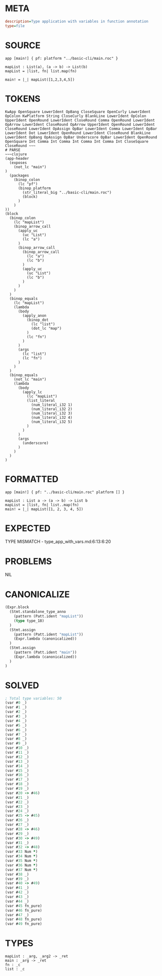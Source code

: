 # META
~~~ini
description=Type application with variables in function annotation
type=file
~~~
# SOURCE
~~~roc
app [main!] { pf: platform "../basic-cli/main.roc" }

mapList : List(a), (a -> b) -> List(b)
mapList = |list, fn| list.map(fn)

main! = |_| mapList([1,2,3,4,5])
~~~
# TOKENS
~~~text
KwApp OpenSquare LowerIdent OpBang CloseSquare OpenCurly LowerIdent OpColon KwPlatform String CloseCurly BlankLine LowerIdent OpColon UpperIdent OpenRound LowerIdent CloseRound Comma OpenRound LowerIdent OpArrow LowerIdent CloseRound OpArrow UpperIdent OpenRound LowerIdent CloseRound LowerIdent OpAssign OpBar LowerIdent Comma LowerIdent OpBar LowerIdent Dot LowerIdent OpenRound LowerIdent CloseRound BlankLine LowerIdent OpBang OpAssign OpBar Underscore OpBar LowerIdent OpenRound OpenSquare Int Comma Int Comma Int Comma Int Comma Int CloseSquare CloseRound ~~~
# PARSE
~~~clojure
(app-header
  (exposes
    (not_lc "main")
)
  (packages
    (binop_colon
      (lc "pf")
      (binop_platform
        (str_literal_big "../basic-cli/main.roc")
        (block)
      )
    )
))
(block
  (binop_colon
    (lc "mapList")
    (binop_arrow_call
      (apply_uc
        (uc "List")
        (lc "a")
      )
      (binop_arrow_call
        (binop_arrow_call
          (lc "a")
          (lc "b")
        )
        (apply_uc
          (uc "List")
          (lc "b")
        )
      )
    )
  )
  (binop_equals
    (lc "mapList")
    (lambda
      (body
        (apply_anon
          (binop_dot
            (lc "list")
            (dot_lc "map")
          )
          (lc "fn")
        )
      )
      (args
        (lc "list")
        (lc "fn")
      )
    )
  )
  (binop_equals
    (not_lc "main")
    (lambda
      (body
        (apply_lc
          (lc "mapList")
          (list_literal
            (num_literal_i32 1)
            (num_literal_i32 2)
            (num_literal_i32 3)
            (num_literal_i32 4)
            (num_literal_i32 5)
          )
        )
      )
      (args
        (underscore)
      )
    )
  )
)
~~~
# FORMATTED
~~~roc
app [main!] { pf: "../basic-cli/main.roc" platform [] }

mapList : List a -> (a -> b) -> List b
mapList = |list, fn| list..map(fn)
main! = |_| mapList([1, 2, 3, 4, 5])
~~~
# EXPECTED
TYPE MISMATCH - type_app_with_vars.md:6:13:6:20
# PROBLEMS
NIL
# CANONICALIZE
~~~clojure
(Expr.block
  (Stmt.standalone_type_anno
    (pattern (Patt.ident "mapList"))
    (type type_18)
  )
  (Stmt.assign
    (pattern (Patt.ident "mapList"))
    (Expr.lambda (canonicalized))
  )
  (Stmt.assign
    (pattern (Patt.ident "main"))
    (Expr.lambda (canonicalized))
  )
)
~~~
# SOLVED
~~~clojure
; Total type variables: 50
(var #0 _)
(var #1 _)
(var #2 _)
(var #3 _)
(var #4 _)
(var #5 _)
(var #6 _)
(var #7 _)
(var #8 _)
(var #9 _)
(var #10 _)
(var #11 _)
(var #12 _)
(var #13 _)
(var #14 _)
(var #15 _)
(var #16 _)
(var #17 _)
(var #18 _)
(var #19 _)
(var #20 -> #46)
(var #21 _)
(var #22 _)
(var #23 _)
(var #24 _)
(var #25 -> #45)
(var #26 _)
(var #27 _)
(var #28 -> #46)
(var #29 _)
(var #30 -> #49)
(var #31 _)
(var #32 -> #48)
(var #33 Num *)
(var #34 Num *)
(var #35 Num *)
(var #36 Num *)
(var #37 Num *)
(var #38 _)
(var #39 _)
(var #40 -> #49)
(var #41 _)
(var #42 _)
(var #43 _)
(var #44 _)
(var #45 fn_pure)
(var #46 fn_pure)
(var #47 _)
(var #48 fn_pure)
(var #49 fn_pure)
~~~
# TYPES
~~~roc
mapList : _arg, _arg2 -> _ret
main : _arg -> _ret
fn : _c
list : _c
~~~
